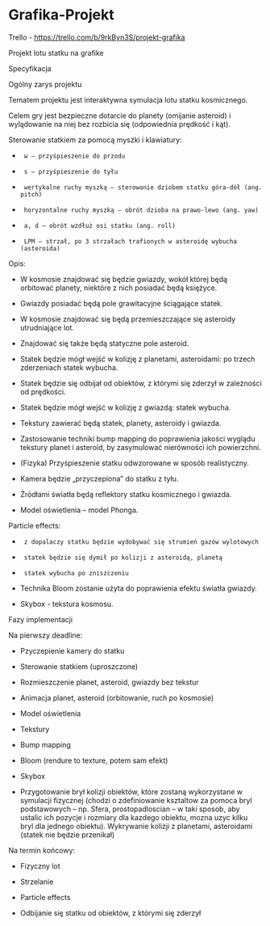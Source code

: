# Grafika-Projekt

Trello - https://trello.com/b/9rkByn3S/projekt-grafika

Projekt lotu statku na grafike

Specyfikacja 

Ogólny zarys projektu 

Tematem projektu jest interaktywna symulacja lotu statku kosmicznego. 

Celem gry jest bezpieczne dotarcie do planety (omijanie asteroid) i wylądowanie na niej bez rozbicia się (odpowiednia prędkość i kąt). 

 Sterowanie statkiem za pomocą myszki i klawiatury: 

-  	   w – przyśpieszenie do przodu 

-  	   s – przyśpieszenie do tyłu 

-      wertykalne ruchy myszką – sterowanie dziobem statku góra-dół (ang. pitch) 

-      horyzontalne ruchy myszką – obrót dzioba na prawo-lewo (ang. yaw) 

-      a, d – obrót wzdłuż osi statku (ang. roll) 

-      LPM – strzał, po 3 strzałach trafionych w asteroidę wybucha (asteroida) 

 

 

Opis:

- W kosmosie znajdować się będzie gwiazdy, wokół której będą orbitować planety, niektóre z nich posiadać będą księżyce. 

- Gwiazdy posiadać będą pole grawitacyjne ściągające statek. 

- W kosmosie znajdować się będą przemieszczające się asteroidy utrudniające lot. 

- Znajdować się także będą statyczne pole asteroid. 

- Statek będzie mógł wejść w kolizję z planetami, asteroidami: po trzech zderzeniach statek wybucha. 

- Statek będzie się odbijał od obiektów, z którymi się zderzył w zależności od prędkości. 

- Statek będzie mógł wejść w kolizję z gwiazdą: statek wybucha. 

- Tekstury zawierać będą statek, planety, asteroidy i gwiazda. 

- Zastosowanie techniki bump mapping do poprawienia jakości wyglądu tekstury planet i asteroid, by zasymulować nierówności ich powierzchni. 

- (Fizyka) Przyśpieszenie statku odwzorowane w sposób realistyczny. 

- Kamera będzie „przyczepiona” do statku z tyłu. 

- Źródłami światła będą reflektory statku kosmicznego i gwiazda. 

- Model oświetlenia – model Phonga. 

Particle effects: 

-      z dopalaczy statku będzie wydobywać się strumień gazów wylotowych 

-      statek będzie się dymił po kolizji z asteroidą, planetą 

-      statek wybucha po zniszczeniu 

 

- Technika Bloom zostanie użyta do poprawienia efektu światła gwiazdy. 

- Skybox - tekstura kosmosu. 

 

 

 

Fazy implementacji 

Na pierwszy deadline: 

- Pzyczepienie kamery do statku 

- Sterowanie statkiem (uproszczone) 

- Rozmieszczenie planet, asteroid, gwiazdy bez tekstur 

- Animacja planet, asteroid (orbitowanie, ruch po kosmosie) 

- Model oświetlenia 

- Tekstury 

- Bump mapping 

- Bloom (rendure to texture, potem sam efekt) 

- Skybox 

- Przygotowanie brył kolizji obiektów, które zostaną wykorzystane w symulacji fizycznej (chodzi o zdefiniowanie ksztaltow za pomoca bryl podstawowych – np. Sfera, prostopadloscian – w taki sposob, aby ustalic ich pozycje i rozmiary dla kazdego obiektu, mozna uzyc kilku bryl dla jednego obiektu). Wykrywanie kolizji z planetami, asteroidami (statek nie będzie przenikał) 




Na termin końcowy: 

- Fizyczny lot 

- Strzelanie 

- Particle effects 

- Odbijanie się statku od obiektów, z którymi się zderzył 
